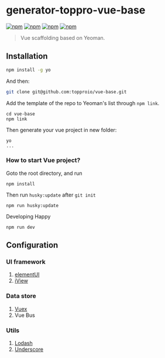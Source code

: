 # generator-toppro-vue-base

[![npm](https://img.shields.io/badge/license-MIT-yellowgreen.svg)]()
[![npm](https://img.shields.io/badge/node-%3E%3D8-blue.svg)]()
[![npm](https://img.shields.io/badge/npm-5.6.0-orange.svg)]()
[![npm](https://img.shields.io/badge/yeoman-2.0.5-brightgreen.svg)]()

> Vue scaffolding based on Yeoman.

## Installation

```bash
npm install -g yo
```

And then:

```bash
git clone git@github.com:topproio/vue-base.git
```

Add the template of the repo to Yeoman's list through `npm link`.

```
cd vue-base
npm link
```

Then generate your vue project in new folder:

```
yo
...
```

### How to start Vue project?

Goto the root directory, and run

```
npm install
```

Then run `husky:update` after `git init`

```
npm run husky:update
```

Developing Happy

```
npm run dev
```

## Configuration

### UI framework

1. [elementUI](http://element-cn.eleme.io/#/zh-CN/component/installation)
2. [iView](https://www.iviewui.com/docs/guide/install)

### Data store

1. [Vuex](https://vuex.vuejs.org/zh/guide/)
2. Vue Bus

### Utils

1. [Lodash](https://lodash.com/docs/4.17.10)
2. [Underscore](https://underscorejs.org/)

